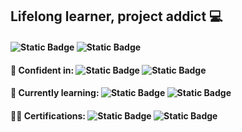## Lifelong learner, project addict 💻
#### ![Static Badge](https://img.shields.io/badge/LinkedIn-0A66C2?style=flat&logo=linkedin&logoColor=%23ffffff&labelColor=gray&color=%230A66C2&link=https%3A%2F%2Fwww.linkedin.com%2Fin%2Fsydniembarnes) ![Static Badge](https://img.shields.io/badge/Blog-purple?style=flat&logo=Wix&labelColor=gray&color=purple&link=https%3A%2F%2Fcmdknight.wixsite.com%2Fcmdknight%2Fblog)

#### 🌳 Confident in: ![Static Badge](https://img.shields.io/badge/Powershell-%230062AD) ![Static Badge](https://img.shields.io/badge/Azure-%230062AD)
#### 🌱 Currently learning: ![Static Badge](https://img.shields.io/badge/C%23-%23512BD4?logo=.net&labelColor=gray) ![Static Badge](https://img.shields.io/badge/AWS-%23232F3E?logo=amazonwebservices&labelColor=gray)

#### 🧙‍♂️ Certifications: ![Static Badge](https://img.shields.io/badge/IT%20Support%20Professional-%234285F4?logo=Google&logoColor=white&labelColor=gray&link=https%3A%2F%2Fcoursera.org%2Fverify%2Fprofessional-cert%2FM6322HQFN4XU) ![Static Badge](https://img.shields.io/badge/Microsoft%20Certified%3A%20Azure%20Fundamentals-%23007FFF?style=flat&color=%23007FFF&link=https%3A%2F%2Flearn.microsoft.com%2Fapi%2Fcredentials%2Fshare%2Fen-us%2FSydnieMBarnes-7141%2F34D011DB84CD213E%3FsharingId%3DF71AB6D45F0D5DF7)



<!--

- 🌱 I’m currently learning ...
- 👯 I’m looking to collaborate on ...
- 🤔 I’m looking for help with ...
- 💬 Ask me about ...
- 📫 How to reach me: ...
- 😄 Pronouns: ...
- ⚡ Fun fact: ...
-->
